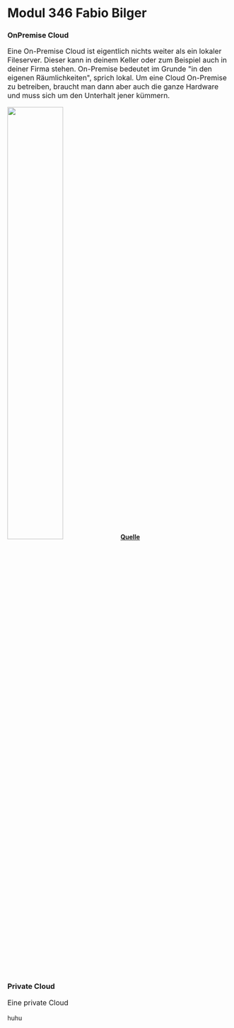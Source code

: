 <h1>Modul 346 Fabio Bilger</h1>

<h3><b>OnPremise Cloud</b></h3>

<p style="font-size: medium;">
    Eine On-Premise Cloud ist eigentlich nichts weiter als ein lokaler Fileserver. Dieser kann in deinem Keller oder zum Beispiel auch in deiner Firma stehen.
    On-Premise bedeutet im Grunde "in den eigenen Räumlichkeiten", sprich lokal.
    Um eine Cloud On-Premise zu betreiben, braucht man dann aber auch die ganze Hardware und muss sich um den Unterhalt jener kümmern.
</p>
<img src="https://www.onlinesolutionsgroup.de/wp-content/uploads/on-premise.jpg" width="50%" >
<a href="https://www.vmware.com/de/topics/glossary/content/private-cloud-vs-public-cloud.html"><b>Quelle</b></a>

<h3><b>Private Cloud</b></h3>

<p style="font-size: medium;">
    Eine private Cloud
</p>
huhu
